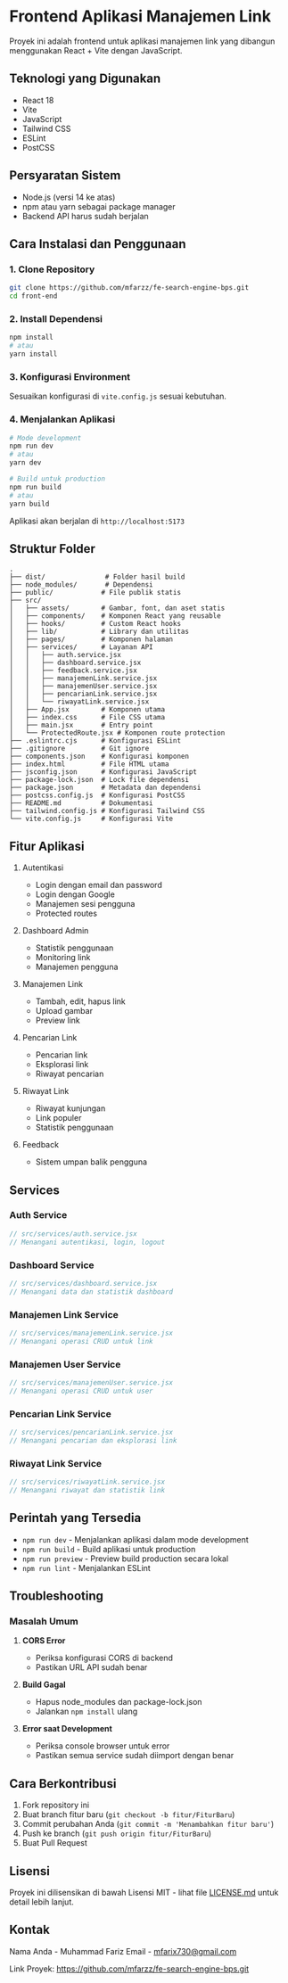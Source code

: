 # Frontend Aplikasi Manajemen Link

Proyek ini adalah frontend untuk aplikasi manajemen link yang dibangun menggunakan React + Vite dengan JavaScript.

## Teknologi yang Digunakan

- React 18
- Vite
- JavaScript
- Tailwind CSS
- ESLint
- PostCSS

## Persyaratan Sistem

- Node.js (versi 14 ke atas)
- npm atau yarn sebagai package manager
- Backend API harus sudah berjalan

## Cara Instalasi dan Penggunaan

### 1. Clone Repository

```bash
git clone https://github.com/mfarzz/fe-search-engine-bps.git
cd front-end
```

### 2. Install Dependensi

```bash
npm install
# atau
yarn install
```

### 3. Konfigurasi Environment

Sesuaikan konfigurasi di `vite.config.js` sesuai kebutuhan.

### 4. Menjalankan Aplikasi

```bash
# Mode development
npm run dev
# atau
yarn dev

# Build untuk production
npm run build
# atau
yarn build
```

Aplikasi akan berjalan di `http://localhost:5173`

## Struktur Folder

```
.
├── dist/               # Folder hasil build
├── node_modules/       # Dependensi
├── public/            # File publik statis
├── src/
│   ├── assets/        # Gambar, font, dan aset statis
│   ├── components/    # Komponen React yang reusable
│   ├── hooks/         # Custom React hooks
│   ├── lib/           # Library dan utilitas
│   ├── pages/         # Komponen halaman
│   ├── services/      # Layanan API
│   │   ├── auth.service.jsx
│   │   ├── dashboard.service.jsx
│   │   ├── feedback.service.jsx
│   │   ├── manajemenLink.service.jsx
│   │   ├── manajemenUser.service.jsx
│   │   ├── pencarianLink.service.jsx
│   │   └── riwayatLink.service.jsx
│   ├── App.jsx        # Komponen utama
│   ├── index.css      # File CSS utama
│   ├── main.jsx       # Entry point
│   └── ProtectedRoute.jsx # Komponen route protection
├── .eslintrc.cjs      # Konfigurasi ESLint
├── .gitignore         # Git ignore
├── components.json    # Konfigurasi komponen
├── index.html         # File HTML utama
├── jsconfig.json      # Konfigurasi JavaScript
├── package-lock.json  # Lock file dependensi
├── package.json       # Metadata dan dependensi
├── postcss.config.js  # Konfigurasi PostCSS
├── README.md          # Dokumentasi
├── tailwind.config.js # Konfigurasi Tailwind CSS
└── vite.config.js     # Konfigurasi Vite
```

## Fitur Aplikasi

1. Autentikasi
   - Login dengan email dan password
   - Login dengan Google
   - Manajemen sesi pengguna
   - Protected routes

2. Dashboard Admin
   - Statistik penggunaan
   - Monitoring link
   - Manajemen pengguna

3. Manajemen Link
   - Tambah, edit, hapus link
   - Upload gambar
   - Preview link

4. Pencarian Link
   - Pencarian link
   - Eksplorasi link
   - Riwayat pencarian

5. Riwayat Link
   - Riwayat kunjungan
   - Link populer
   - Statistik penggunaan

6. Feedback
   - Sistem umpan balik pengguna

## Services

### Auth Service
```javascript
// src/services/auth.service.jsx
// Menangani autentikasi, login, logout
```

### Dashboard Service
```javascript
// src/services/dashboard.service.jsx
// Menangani data dan statistik dashboard
```

### Manajemen Link Service
```javascript
// src/services/manajemenLink.service.jsx
// Menangani operasi CRUD untuk link
```

### Manajemen User Service
```javascript
// src/services/manajemenUser.service.jsx
// Menangani operasi CRUD untuk user
```

### Pencarian Link Service
```javascript
// src/services/pencarianLink.service.jsx
// Menangani pencarian dan eksplorasi link
```

### Riwayat Link Service
```javascript
// src/services/riwayatLink.service.jsx
// Menangani riwayat dan statistik link
```

## Perintah yang Tersedia

- `npm run dev` - Menjalankan aplikasi dalam mode development
- `npm run build` - Build aplikasi untuk production
- `npm run preview` - Preview build production secara lokal
- `npm run lint` - Menjalankan ESLint

## Troubleshooting

### Masalah Umum

1. **CORS Error**
   - Periksa konfigurasi CORS di backend
   - Pastikan URL API sudah benar

2. **Build Gagal**
   - Hapus node_modules dan package-lock.json
   - Jalankan `npm install` ulang

3. **Error saat Development**
   - Periksa console browser untuk error
   - Pastikan semua service sudah diimport dengan benar

## Cara Berkontribusi

1. Fork repository ini
2. Buat branch fitur baru (`git checkout -b fitur/FiturBaru`)
3. Commit perubahan Anda (`git commit -m 'Menambahkan fitur baru'`)
4. Push ke branch (`git push origin fitur/FiturBaru`)
5. Buat Pull Request

## Lisensi

Proyek ini dilisensikan di bawah Lisensi MIT - lihat file [LICENSE.md](LICENSE.md) untuk detail lebih lanjut.

## Kontak

Nama Anda - Muhammad Fariz
Email - mfarix730@gmail.com

Link Proyek: https://github.com/mfarzz/fe-search-engine-bps.git
